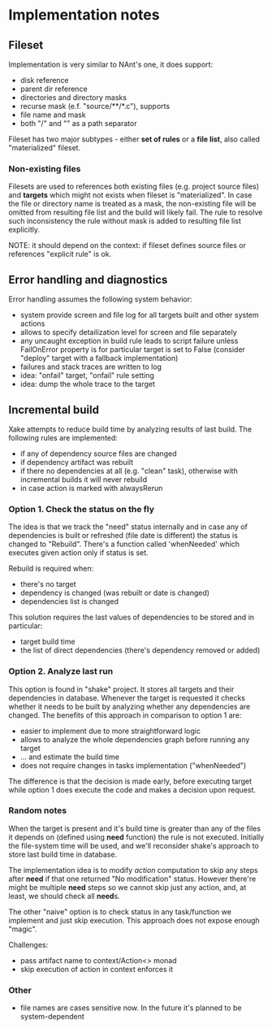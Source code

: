 ﻿# Implementation notes
## Fileset
Implementation is very similar to NAnt's one, it does support:

  * disk reference
  * parent dir reference
  * directories and directory masks
  * recurse mask (e.f. "source/**/*.c"), supports
  * file name and mask
  * both "/" and "\" as a path separator

Fileset has two major subtypes - either **set of rules** or a **file list**, also called "materialized" fileset.

### Non-existing files
Filesets are used to references both existing files (e.g. project source files) and **targets** which might not exists when fileset is "materialized". In case the file or directory name is treated as a mask, the non-existing file will be omitted from resulting file list and the build will likely fail.
The rule to resolve such inconsistency the rule without mask is added to resulting file list explicitly.

NOTE: it should depend on the context: if fileset defines source files or references "explicit rule" is ok.

## Error handling and diagnostics
Error handling assumes the following system behavior:

  * system provide screen and file log for all targets built and other system actions
  * allows to specify detailization level for screen and file separately
  * any uncaught exception in build rule leads to script failure unless FailOnError property is for particular target is set to False
(consider "deploy" target with a fallback implementation)
  * failures and stack traces are written to log
  * idea: "onfail" target, "onfail" rule setting
  * idea: dump the whole trace to the target

## Incremental build
Xake attempts to reduce build time by analyzing results of last build. The following rules are implemented:

 * if any of dependency source files are changed
 * if dependency artifact was rebuilt
 * if there no dependencies at all (e.g. "clean" task), otherwise with incremental builds it will never rebuild
 * in case action is marked with alwaysRerun

### Option 1. Check the status on the fly
The idea is that we track the "need" status internally and in case any of dependencies is built or refreshed (file date is different) the status is changed to
"Rebuild". There's a function called 'whenNeeded' which executes given action only if status is set.

Rebuild is required when:

 * there's no target
 * dependency is changed (was rebuilt or date is changed)
 * dependencies list is changed

This solution requires the last values of dependencies to be stored and in particular:

 * target build time
 * the list of direct dependencies (there's dependency removed or added)

### Option 2. Analyze last run
This option is found in "shake" project. It stores all targets and their dependencies in database. Whenever the target is requested it checks whether it needs to be built by analyzing whether any dependencies are changed.
The benefits of this approach in comparison to option 1 are:

 * easier to implement due to more straightforward logic
 * allows to analyze the whole dependencies graph before running any target
 * ... and estimate the build time
 * does not require changes in tasks implementation ("whenNeeded")

The difference is that the decision is made early, before executing target while option 1 does execute the code and makes a decision upon request.

### Random notes
When the target is present and it's build time is greater than any of the files it depends on (defined using **need** function) the rule is not executed.
Initially the file-system time will be used, and we'll reconsider shake's approach to store last build time in database.

The implementation idea is to modify *action* computation to skip any steps after **need** if that one returned "No modification" status. However there're might be multiple **need** steps so we cannot skip just any action, and, at least, we should check all **need**s.

The other "naive" option is to check status in any task/function we implement and just skip execution. This approach does not expose enough "magic".

Challenges:

  * pass artifact name to context/Action<> monad
  * skip execution of action in context enforces it
  
### Other

  * file names are cases sensitive now. In the future it's planned to be system-dependent

